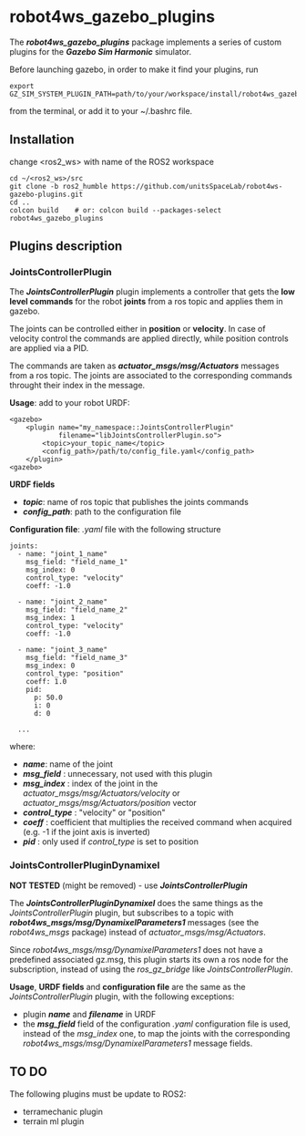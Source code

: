 # robot4ws_gazebo_plugins
The ***robot4ws_gazebo_plugins*** package implements a series of custom plugins for the ***Gazebo Sim Harmonic*** simulator.

Before launching gazebo, in order to make it find your plugins, run
```
export GZ_SIM_SYSTEM_PLUGIN_PATH=path/to/your/workspace/install/robot4ws_gazebo_plugins/lib
```
from the terminal, or add it to your ~/.bashrc file. 


## Installation
change <ros2_ws> with name of the ROS2 workspace
```
cd ~/<ros2_ws>/src
git clone -b ros2_humble https://github.com/unitsSpaceLab/robot4ws-gazebo-plugins.git
cd ..
colcon build    # or: colcon build --packages-select robot4ws_gazebo_plugins
```


## Plugins description
### JointsControllerPlugin
The ***JointsControllerPlugin*** plugin implements a controller that gets the **low level commands** for the robot **joints** from a ros topic and applies them in gazebo.

The joints can be controlled either in **position** or **velocity**. In case of velocity control the commands are applied directly, while position controls are applied via a PID.

The commands are taken as ***actuator_msgs/msg/Actuators*** messages from a ros topic. The joints are associated to the corresponding commands throught their index in the message.

**Usage**: add to your robot URDF:
```
<gazebo>
    <plugin name="my_namespace::JointsControllerPlugin"
            filename="libJointsControllerPlugin.so">
        <topic>your_topic_name</topic>
        <config_path>/path/to/config_file.yaml</config_path>
    </plugin>
<gazebo>
```

**URDF fields**
* ***topic***: name of ros topic that publishes the joints commands
* ***config_path***: path to the configuration file

**Configuration file**: *.yaml* file with the following structure
```
joints:
  - name: "joint_1_name"
    msg_field: "field_name_1"
    msg_index: 0
    control_type: "velocity"
    coeff: -1.0

  - name: "joint_2_name"
    msg_field: "field_name_2"
    msg_index: 1
    control_type: "velocity"
    coeff: -1.0

  - name: "joint_3_name"
    msg_field: "field_name_3"
    msg_index: 0
    control_type: "position"
    coeff: 1.0
    pid:
      p: 50.0
      i: 0
      d: 0

  ...
```
where:
* ***name***: name of the joint
* ***msg_field*** : unnecessary, not used with this plugin 
* ***msg_index*** : index of the joint in the *actuator_msgs/msg/Actuators/velocity* or *actuator_msgs/msg/Actuators/position* vector
* ***control_type*** : "velocity" or "position"
* ***coeff*** : coefficient that multiplies the received command when acquired (e.g. -1 if the joint axis is inverted)
* ***pid*** : only used if *control_type* is set to position



### JointsControllerPluginDynamixel
**NOT TESTED** (might be removed) - use ***JointsControllerPlugin***

The ***JointsControllerPluginDynamixel*** does the same things as the *JointsControllerPlugin* plugin, but subscribes to a topic with ***robot4ws_msgs/msg/DynamixelParameters1*** messages (see the *robot4ws_msgs* package) instead of *actuator_msgs/msg/Actuators*.

Since *robot4ws_msgs/msg/DynamixelParameters1* does not have a predefined associated gz.msg, this plugin starts its own a ros node for the subscription, instead of using the *ros_gz_bridge* like *JointsControllerPlugin*.

**Usage**, **URDF fields** and **configuration file** are the same as the *JointsControllerPlugin* plugin, with the following exceptions:
* plugin ***name*** and ***filename*** in URDF
* the ***msg_field*** field of the configuration *.yaml* configuration file is used, instead of the *msg_index* one, to map the joints with the corresponding *robot4ws_msgs/msg/DynamixelParameters1* message fields.

## TO DO
The following plugins must be update to ROS2:
* terramechanic plugin
* terrain ml plugin
